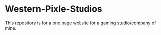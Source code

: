 # Western-Pixle-Studios
This repository is for a one page website for a gaming studio/company of mine. 
